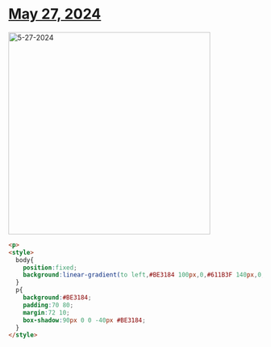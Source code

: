 # [May 27, 2024](https://cssbattle.dev/play/7bnFC1HEjSBulnvEykp4)

<img src="https://firebasestorage.googleapis.com/v0/b/cssbattleapp.appspot.com/o/user%2Fummd3POvEDfFyeFvVdOMG3OOrwE2%2Ftargets%2Ftarget_HpOqDAs@2x.png?alt=media" width="400" alt="5-27-2024" />

```html
<p>
<style>
  body{
    position:fixed;
    background:linear-gradient(to left,#BE3184 100px,0,#611B3F 140px,0,#BE3184 180px,0,#611B3F 220px,0,#BE3184 260px,0,#611B3F 300px,0,#BE3184);
  }
  p{
    background:#BE3184;
    padding:70 80;
    margin:72 10;
    box-shadow:90px 0 0 -40px #BE3184;
  }
</style>
```
